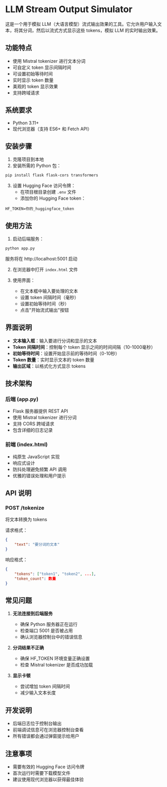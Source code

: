# LLM Stream Output Simulator

这是一个用于模拟 LLM（大语言模型）流式输出效果的工具。它允许用户输入文本，将其分词，然后以流式方式显示这些 tokens，模拟 LLM 的实时输出效果。

## 功能特点

- 使用 Mistral tokenizer 进行文本分词
- 可自定义 token 显示间隔时间
- 可设置初始等待时间
- 实时显示 token 数量
- 美观的 token 显示效果
- 支持跨域请求

## 系统要求

- Python 3.11+
- 现代浏览器（支持 ES6+ 和 Fetch API）

## 安装步骤

1. 克隆项目到本地
2. 安装所需的 Python 包：
```bash
pip install flask flask-cors transformers
```
3. 设置 Hugging Face 访问令牌：
   - 在项目根目录创建 `.env` 文件
   - 添加你的 Hugging Face token：
```
HF_TOKEN=你的_huggingface_token
```

## 使用方法

1. 启动后端服务：
```bash
python app.py
```
服务将在 http://localhost:5001 启动

2. 在浏览器中打开 `index.html` 文件

3. 使用界面：
   - 在文本框中输入要处理的文本
   - 设置 token 间隔时间（毫秒）
   - 设置初始等待时间（秒）
   - 点击"开始流式输出"按钮

## 界面说明

- **文本输入框**：输入要进行分词和显示的文本
- **Token 间隔时间**：控制每个 token 显示之间的时间间隔（10-1000毫秒）
- **初始等待时间**：设置开始显示前的等待时间（0-10秒）
- **Token 数量**：实时显示文本的 token 数量
- **输出区域**：以格式化方式显示 tokens

## 技术架构

### 后端 (app.py)
- Flask 服务器提供 REST API
- 使用 Mistral tokenizer 进行分词
- 支持 CORS 跨域请求
- 包含详细的日志记录

### 前端 (index.html)
- 纯原生 JavaScript 实现
- 响应式设计
- 防抖处理避免频繁 API 调用
- 优雅的错误处理和用户提示

## API 说明

### POST /tokenize
将文本转换为 tokens

请求格式：
```json
{
    "text": "要分词的文本"
}
```

响应格式：
```json
{
    "tokens": ["token1", "token2", ...],
    "token_count": 数量
}
```

## 常见问题

1. **无法连接到后端服务**
   - 确保 Python 服务器正在运行
   - 检查端口 5001 是否被占用
   - 确认浏览器控制台中的错误信息

2. **分词结果不正确**
   - 确保 HF_TOKEN 环境变量正确设置
   - 检查 Mistral tokenizer 是否成功加载

3. **显示卡顿**
   - 尝试增加 token 间隔时间
   - 减少输入文本长度

## 开发说明

- 后端日志位于控制台输出
- 前端调试信息可在浏览器控制台查看
- 所有错误都会通过弹窗提示给用户

## 注意事项

- 需要有效的 Hugging Face 访问令牌
- 首次运行时需要下载模型文件
- 建议使用现代浏览器以获得最佳体验
